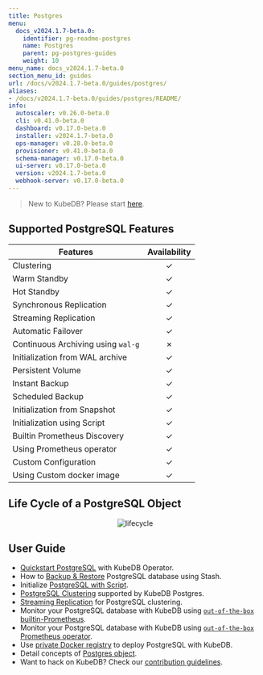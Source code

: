 ```yaml
---
title: Postgres
menu:
  docs_v2024.1.7-beta.0:
    identifier: pg-readme-postgres
    name: Postgres
    parent: pg-postgres-guides
    weight: 10
menu_name: docs_v2024.1.7-beta.0
section_menu_id: guides
url: /docs/v2024.1.7-beta.0/guides/postgres/
aliases:
- /docs/v2024.1.7-beta.0/guides/postgres/README/
info:
  autoscaler: v0.26.0-beta.0
  cli: v0.41.0-beta.0
  dashboard: v0.17.0-beta.0
  installer: v2024.1.7-beta.0
  ops-manager: v0.28.0-beta.0
  provisioner: v0.41.0-beta.0
  schema-manager: v0.17.0-beta.0
  ui-server: v0.17.0-beta.0
  version: v2024.1.7-beta.0
  webhook-server: v0.17.0-beta.0
---
```


> New to KubeDB? Please start [here](/docs/v2024.1.7-beta.0/README).

## Supported PostgreSQL Features

| Features                           | Availability |
| ---------------------------------- |:------------:|
| Clustering                         |   &#10003;   |
| Warm Standby                       |   &#10003;   |
| Hot Standby                        |   &#10003;   |
| Synchronous Replication            |   &#10003;   |
| Streaming Replication              |   &#10003;   |
| Automatic Failover                 |   &#10003;   |
| Continuous Archiving using `wal-g` |   &#10007;   |
| Initialization from WAL archive    |   &#10003;   |
| Persistent Volume                  |   &#10003;   |
| Instant Backup                     |   &#10003;   |
| Scheduled Backup                   |   &#10003;   |
| Initialization from Snapshot       |   &#10003;   |
| Initialization using Script        |   &#10003;   |
| Builtin Prometheus Discovery       |   &#10003;   |
| Using Prometheus operator          |   &#10003;   |
| Custom Configuration               |   &#10003;   |
| Using Custom docker image          |   &#10003;   |

## Life Cycle of a PostgreSQL Object

<p align="center">
  <img alt="lifecycle"  src="/docs/v2024.1.7-beta.0/images/postgres/lifecycle.png">
</p>

## User Guide

- [Quickstart PostgreSQL](/docs/v2024.1.7-beta.0/guides/postgres/quickstart/quickstart) with KubeDB Operator.
- How to [Backup & Restore](/docs/v2024.1.7-beta.0/guides/postgres/backup/overview/) PostgreSQL database using Stash.
- Initialize [PostgreSQL with Script](/docs/v2024.1.7-beta.0/guides/postgres/initialization/script_source).
- [PostgreSQL Clustering](/docs/v2024.1.7-beta.0/guides/postgres/clustering/ha_cluster) supported by KubeDB Postgres.
- [Streaming Replication](/docs/v2024.1.7-beta.0/guides/postgres/clustering/streaming_replication) for PostgreSQL clustering.
- Monitor your PostgreSQL database with KubeDB using [`out-of-the-box` builtin-Prometheus](/docs/v2024.1.7-beta.0/guides/postgres/monitoring/using-builtin-prometheus).
- Monitor your PostgreSQL database with KubeDB using [`out-of-the-box` Prometheus operator](/docs/v2024.1.7-beta.0/guides/postgres/monitoring/using-prometheus-operator).
- Use [private Docker registry](/docs/v2024.1.7-beta.0/guides/postgres/private-registry/using-private-registry) to deploy PostgreSQL with KubeDB.
- Detail concepts of [Postgres object](/docs/v2024.1.7-beta.0/guides/postgres/concepts/postgres).
- Want to hack on KubeDB? Check our [contribution guidelines](/docs/v2024.1.7-beta.0/CONTRIBUTING).
